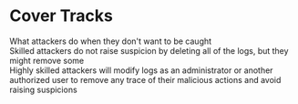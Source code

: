 # Cover Tracks
What attackers do when they don't want to be caught </br>
Skilled attackers do not raise suspicion by deleting all of the logs, but they might remove some </br>
Highly skilled attackers will modify logs as an administrator or another authorized user to remove any trace of their malicious actions and avoid raising suspicions

